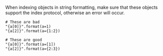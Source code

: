 When indexing objects in string formatting, make sure that these objects
support the index protocol, otherwise an error will occur.

    # These are bad
    "{a[0]}".format(a=1)
    "{a[2]}".format(a={1:2})

    # These are good
    "{a[0]}".format(a=[1])
    "{a[2]}".format(a={2:3})
    